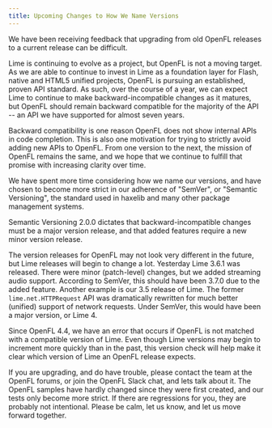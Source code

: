 ```yaml
---
title: Upcoming Changes to How We Name Versions
---
```


We have been receiving feedback that upgrading from old OpenFL releases to a current release can be difficult.

Lime is continuing to evolve as a project, but OpenFL is not a moving target. As we are able to continue to invest in Lime as a foundation layer for Flash, native and HTML5 unified projects, OpenFL is pursuing an established, proven API standard. As such, over the course of a year, we can expect Lime to continue to make backward-incompatible changes as it matures, but OpenFL should remain backward compatible for the majority of the API -- an API we have supported for almost seven years.

Backward compatibility is one reason OpenFL does not show internal APIs in code completion. This is also one motivation for trying to strictly avoid adding new APIs to OpenFL. From one version to the next, the mission of OpenFL remains the same, and we hope that we continue to fulfill that promise with increasing clarity over time.

We have spent more time considering how we name our versions, and have chosen to become more strict in our adherence of "SemVer", or "Semantic Versioning", the standard used in haxelib and many other package management systems.

Semantic Versioning 2.0.0 dictates that backward-incompatible changes must be a major version release, and that added features require a new minor version release.

The version releases for OpenFL may not look very different in the future, but Lime releases will begin to change a lot. Yesterday Lime 3.6.1 was released. There were minor (patch-level) changes, but we added streaming audio support. According to SemVer, this should have been 3.7.0 due to the added feature. Another example is our 3.5 release of Lime. The former `lime.net.HTTPRequest` API was dramatically rewritten for much better (unified) support of network requests. Under SemVer, this would have been a major version, or Lime 4.

Since OpenFL 4.4, we have an error that occurs if OpenFL is not matched with a compatible version of Lime. Even though Lime versions may begin to increment more quickly than in the past, this version check will help make it clear which version of Lime an OpenFL release expects.

If you are upgrading, and do have trouble, please contact the team at the OpenFL forums, or join the OpenFL Slack chat, and lets talk about it. The OpenFL samples have hardly changed since they were first created, and our tests only become more strict. If there are regressions for you, they are probably not intentional. Please be calm, let us know, and let us move forward together.
